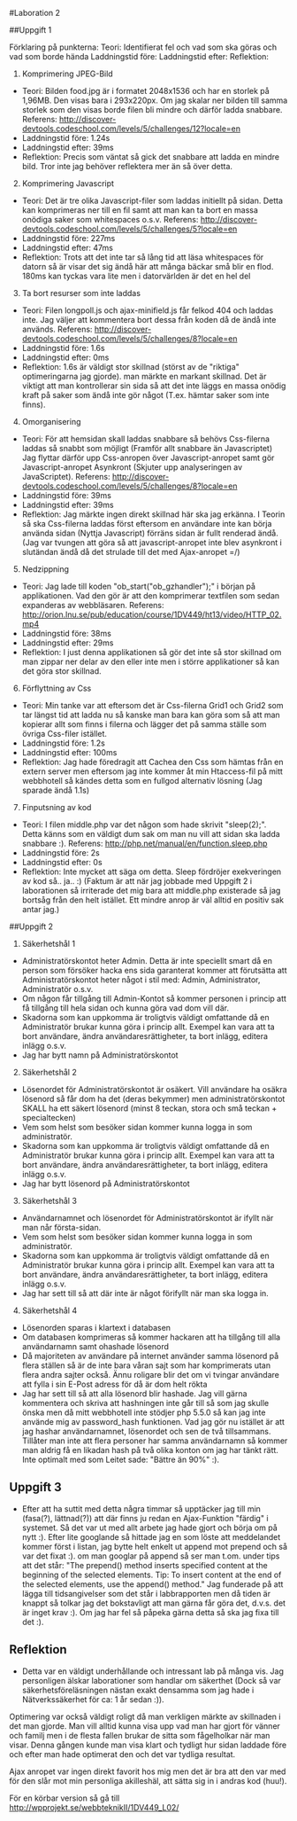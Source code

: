 #Laboration 2

##Uppgift 1

Förklaring på punkterna:
Teori: Identifierat fel och vad som ska göras och vad som borde hända
Laddningstid före:
Laddningstid efter:
Reflektion:

1. Komprimering JPEG-Bild
 - Teori: Bilden food.jpg är i formatet 2048x1536 och har en storlek på 1,96MB. Den visas bara i 293x220px. Om jag skalar ner bilden till samma storlek som den visas borde filen bli mindre och därför ladda snabbare. Referens: http://discover-devtools.codeschool.com/levels/5/challenges/12?locale=en 
 - Laddningstid före: 1.24s
 - Laddningstid efter: 39ms
 - Reflektion: Precis som väntat så gick det snabbare att ladda en mindre bild. Tror inte jag behöver reflektera mer än så över detta.
2. Komprimering Javascript
 - Teori: Det är tre olika Javascript-filer som laddas initiellt på sidan. Detta kan komprimeras ner till en fil samt att man kan ta bort en massa onödiga saker som whitespaces o.s.v. Referens: http://discover-devtools.codeschool.com/levels/5/challenges/5?locale=en 
 - Laddningstid före: 227ms
 - Laddningstid efter: 47ms
 - Reflektion: Trots att det inte tar så lång tid att läsa whitespaces för datorn så är visar det sig ändå här att många bäckar små blir en flod. 180ms kan tyckas vara lite men i datorvärlden är det en hel del
3. Ta bort resurser som inte laddas
 - Teori: Filen longpoll.js och ajax-minifield.js får felkod 404 och laddas inte. Jag väljer att kommentera bort dessa från koden då de ändå inte används. Referens: http://discover-devtools.codeschool.com/levels/5/challenges/8?locale=en
 - Laddningstid före: 1.6s
 - Laddningstid efter: 0ms
 - Reflektion: 1.6s är väldigt stor skillnad (störst av de "riktiga" optimeringarna jag gjorde). man märkte en markant skillnad. Det är viktigt att man kontrollerar sin sida så att det inte läggs en massa onödig kraft på saker som ändå inte gör något (T.ex. hämtar saker som inte finns). 
4. Omorganisering
 - Teori: För att hemsidan skall laddas snabbare så behövs Css-filerna laddas så snabbt som möjligt (Framför allt snabbare än Javascriptet) Jag flyttar därför upp Css-anropen över Javascript-anropet samt gör Javascript-anropet Asynkront (Skjuter upp analyseringen av JavaScriptet). Referens: http://discover-devtools.codeschool.com/levels/5/challenges/8?locale=en 
 - Laddningstid före: 39ms
 - Laddningstid efter: 39ms
 - Reflektion: Jag märkte ingen direkt skillnad här ska jag erkänna. I Teorin så ska Css-filerna laddas först eftersom en användare inte kan börja använda sidan (Nyttja Javascript) förräns sidan är fullt renderad ändå. (Jag var tvungen att göra så att javascript-anropet inte blev asynkront i slutändan ändå då det strulade till det med Ajax-anropet =/)
5. Nedzippning
 - Teori: Jag lade till koden "ob_start("ob_gzhandler");" i början på applikationen. Vad den gör är att den komprimerar textfilen som sedan expanderas av webbläsaren. Referens: http://orion.lnu.se/pub/education/course/1DV449/ht13/video/HTTP_02.mp4
 - Laddningstid före: 38ms
 - Laddningstid efter: 29ms
 - Reflektion: I just denna applikationen så gör det inte så stor skillnad om man zippar ner delar av den eller inte men i större applikationer så kan det göra stor skillnad.
6. Förflyttning av Css
 - Teori: Min tanke var att eftersom det är Css-filerna Grid1 och Grid2 som tar längst tid att ladda nu så kanske man bara kan göra som så att man kopierar allt som finns i filerna och lägger det på samma ställe som övriga Css-filer istället.
 - Laddningstid före: 1.2s
 - Laddningstid efter: 100ms
 - Reflektion: Jag hade föredragit att Cachea den Css som hämtas från en extern server men eftersom jag inte kommer åt min Htaccess-fil på mitt webbhotell så kändes detta som en fullgod alternativ lösning (Jag sparade ändå 1.1s)
7. Finputsning av kod
 - Teori: I filen middle.php var det någon som hade skrivit "sleep(2);". Detta känns som en väldigt dum sak om man nu vill att sidan ska ladda snabbare :). Referens: http://php.net/manual/en/function.sleep.php
 - Laddningstid före: 2s
 - Laddningstid efter: 0s
 - Reflektion: Inte mycket att säga om detta. Sleep fördröjer exekveringen av kod så.. ja.. :) (Faktum är att när jag jobbade med Uppgift 2 i laborationen så irriterade det mig bara att middle.php existerade så jag bortsåg från den helt istället. Ett mindre anrop är väl alltid en positiv sak antar jag.)

 
##Uppgift 2

1. Säkerhetshål 1
 - Administratörskontot heter Admin. Detta är inte speciellt smart då en person som försöker hacka ens sida garanterat kommer att förutsätta att Administratörskontot heter något i stil med: Admin, Administrator, Administratör o.s.v.
 - Om någon får tillgång till Admin-Kontot så kommer personen i princip att få tillgång till hela sidan och kunna göra vad dom vill där.
 - Skadorna som kan uppkomma är troligtvis väldigt omfattande då en Administratör brukar kunna göra i princip allt. Exempel kan vara att ta bort användare, ändra användaresrättigheter, ta bort inlägg, editera inlägg o.s.v.
 - Jag har bytt namn på Administratörskontot
2. Säkerhetshål 2
 - Lösenordet för Administratörskontot är osäkert. Vill användare ha osäkra lösenord så får dom ha det (deras bekymmer) men administratörskontot SKALL ha ett säkert lösenord (minst 8 teckan, stora och små teckan + specialtecken)
 - Vem som helst som besöker sidan kommer kunna logga in som administratör.
 - Skadorna som kan uppkomma är troligtvis väldigt omfattande då en Administratör brukar kunna göra i princip allt. Exempel kan vara att ta bort användare, ändra användaresrättigheter, ta bort inlägg, editera inlägg o.s.v.
 - Jag har bytt lösenord på Administratörskontot
3. Säkerhetshål 3
 - Användarnamnet och lösenordet för Administratörskontot är ifyllt när man når första-sidan.
 - Vem som helst som besöker sidan kommer kunna logga in som administratör.
 - Skadorna som kan uppkomma är troligtvis väldigt omfattande då en Administratör brukar kunna göra i princip allt. Exempel kan vara att ta bort användare, ändra användaresrättigheter, ta bort inlägg, editera inlägg o.s.v.
 - Jag har sett till så att där inte är något förifyllt när man ska logga in.
4. Säkerhetshål 4
 - Lösenorden sparas i klartext i databasen
 - Om databasen komprimeras så kommer hackaren att ha tillgång till alla användarnamn samt ohashade lösenord
 - Då majoriteten av användare på internet använder samma lösenord på flera ställen så är de inte bara våran sajt som har komprimerats utan flera andra sajter också. Ännu roligare blir det om vi tvingar användare att fylla i sin E-Post adress för då är dom helt rökta
 - Jag har sett till så att alla lösenord blir hashade. Jag vill gärna kommentera och skriva att hashningen inte går till så som jag skulle önska men då mitt webbhotell inte stödjer php 5.5.0 så kan jag inte använde mig av password_hash funktionen. Vad jag gör nu istället är att jag hashar användarnamnet, lösenordet och sen de två tillsammans. Tillåter man inte att flera personer har samma användarnamn så kommer man aldrig få en likadan hash på två olika konton om jag har tänkt rätt. Inte optimalt med som Leitet sade: "Bättre än 90%" :).

## Uppgift 3

 - Efter att ha suttit med detta några timmar så upptäcker jag till min (fasa(?), lättnad(?)) att där finns ju redan en Ajax-Funktion "färdig" i systemet. Så det var ut med allt arbete jag hade gjort och börja om på nytt :). Efter lite googlande så hittade jag en som löste att meddelandet kommer först i listan, jag bytte helt enkelt ut append mot prepend och så var det fixat :). om man googlar på append så ser man t.om. under tips att det står:
"The prepend() method inserts specified content at the beginning of the selected elements.
Tip: To insert content at the end of the selected elements, use the append() method."
Jag funderade på att lägga till tidsangivelser som det står i labbrapporten men då tiden är knappt så tolkar jag det bokstavligt att man gärna får göra det, d.v.s. det är inget krav :). Om jag har fel så påpeka gärna detta så ska jag fixa till det :). 

## Reflektion

 - Detta var en väldigt underhållande och intressant lab på många vis. Jag personligen älskar laborationer som handlar om säkerthet (Dock så var säkerhetsföreläsningen nästan exakt densamma som jag hade i Nätverkssäkerhet för ca: 1 år sedan :)).
 
Optimering var också väldigt roligt då man verkligen märkte av skillnaden i det man gjorde. Man vill alltid kunna visa upp vad man har gjort för vänner och familj men i de flesta fallen brukar de sitta som fågelholkar när man visar. Denna gången kunde man visa klart och tydligt hur sidan laddade före och efter man hade optimerat den och det var tydliga resultat.

Ajax anropet var ingen direkt favorit hos mig men det är bra att den var med för den slår mot min personliga akilleshäl, att sätta sig in i andras kod (huu!). 

För en körbar version så gå till http://wpprojekt.se/webbteknikII/1DV449_L02/


 
